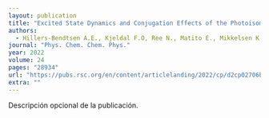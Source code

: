 ```yaml
---
layout: publication
title: "Excited State Dynamics and Conjugation Effects of the Photoisomerization Reactions of Dihydroazulene"
authors:
  - Hillers-Bendtsen A.E., Kjeldal F.O, Ree N., Matito E., Mikkelsen K.V.
journal: "Phys. Chem. Chem. Phys."
year: 2022
volume: 24
pages: "28934"
url: "https://pubs.rsc.org/en/content/articlelanding/2022/cp/d2cp02706b"
extra: ""
---
```


Descripción opcional de la publicación.
